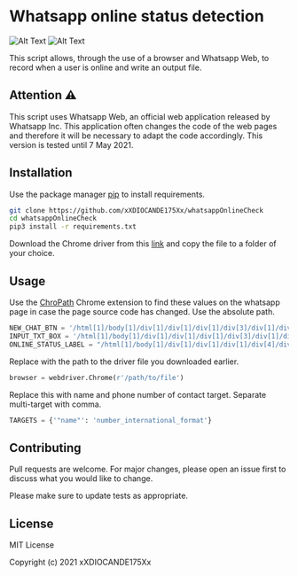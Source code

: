 # Whatsapp online status detection
![Alt Text](https://meteoclari.it/wp-content/uploads/2020/11/WhatsApp-icon-PNG.png)
![Alt Text](https://icons.iconarchive.com/icons/cornmanthe3rd/plex/256/Other-python-icon.png)


This script allows, through the use of a browser and Whatsapp Web, to record when a user is online and write an output file.

## Attention :warning:

This script uses Whatsapp Web, an official web application released by Whatsapp Inc.
This application often changes the code of the web pages and therefore it will be necessary to adapt the code accordingly. This version is tested until 7 May 2021.

## Installation

Use the package manager [pip](https://pypi.org/project/pip/) to install requirements. 

```bash
git clone https://github.com/xXDIOCANDE175Xx/whatsappOnlineCheck
cd whatsappOnlineCheck
pip3 install -r requirements.txt
```
Download the Chrome driver from this [link](https://chromedriver.chromium.org/downloads) and copy the file to a folder of your choice.

## Usage

Use the [ChroPath](https://chrome.google.com/webstore/detail/chropath/ljngjbnaijcbncmcnjfhigebomdlkcjo) Chrome extension to find these values ​​on the whatsapp page in case the page source code has changed. Use the absolute path.
```python
NEW_CHAT_BTN = '/html[1]/body[1]/div[1]/div[1]/div[1]/div[3]/div[1]/div[1]/div[1]/button[1]'
INPUT_TXT_BOX = '/html[1]/body[1]/div[1]/div[1]/div[1]/div[3]/div[1]/div[1]/div[1]/label[1]/div[1]/div[2]'
ONLINE_STATUS_LABEL = "/html[1]/body[1]/div[1]/div[1]/div[1]/div[4]/div[1]/header[1]/div[2]/div[2]/span[1]"
```
Replace with the path to the driver file you downloaded earlier.
```python
browser = webdriver.Chrome(r'/path/to/file')
```
Replace this with name and phone number of contact target. Separate multi-target with comma.
```python
TARGETS = {'"name"': 'number_international_format'}
```
## Contributing
Pull requests are welcome. For major changes, please open an issue first to discuss what you would like to change.

Please make sure to update tests as appropriate.
## License
MIT License

Copyright (c) 2021 xXDIOCANDE175Xx
